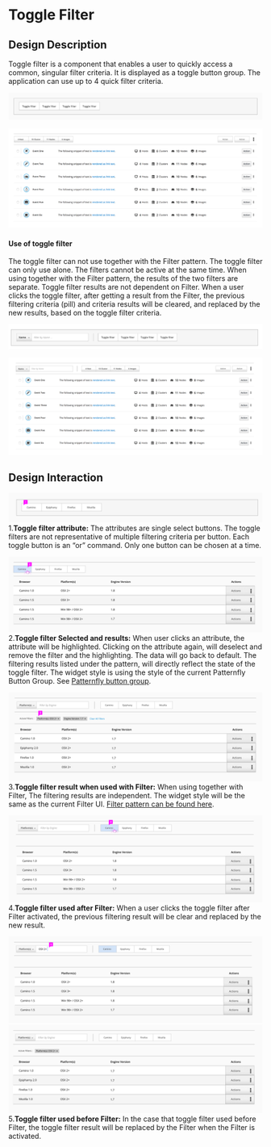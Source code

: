 # Toggle Filter

## Design Description
Toggle filter is a component that enables a user to quickly access a common, singular filter criteria. It is displayed as a toggle button group. The application can use up to 4 quick filter criteria.

![Image highlighting of toggle filter design](img/toggle1.png)

![Image highlighting toggle filter design](img/toggle2.png)

#### Use of toggle filter
The toggle filter can not use together with the Filter pattern. The toggle filter can only use alone. The filters cannot be active at the same time. When using together with the Filter pattern, the results of the two filters are separate. Toggle filter results are not dependent on Filter. When a user clicks the toggle filter, after getting a result from the Filter, the previous filtering criteria (pill) and criteria results will be cleared, and replaced by the new results, based on the toggle filter criteria.

![Image highlighting toggle filter design](img/toggle3.png)

![Image highlighting toggle filter design](img/toggle4.png)

## Design Interaction

![Image highlighting toggle filter attribute](img/toggle5.png)
1.**Toggle filter attribute:** The attributes are single select buttons. The toggle filters are not representative of multiple filtering criteria per button. Each toggle button is an “or” command. Only one button can be chosen at a time.

  ![Image highlighting toggle filter selected and results](img/toggle6.png)
2.**Toggle filter Selected and results:** When user clicks an attribute, the attribute will be highlighted.  Clicking on the attribute again, will deselect  and remove the filter and the highlighting. The data will go back to default. The filtering results listed under the pattern, will directly reflect the state of the toggle filter. The widget style is using the style of the current Patternfly Button Group. See [Patternfly button group](http://www.patternfly.org/pattern-library/widgets/).

![Image highlighting toggle filter interaction](img/toggle7.png)
3.**Toggle filter result when used with Filter:** When using together with Filter, The filtering results are independent. The widget style will be the same as the current Filter UI. [Filter pattern can be found here](http://www.patternfly.org/pattern-library/forms-and-controls/filter/#/overview).

![Image highlighting toggle filter interaction](img/toggle8.png)
4.**Toggle filter used after Filter:** When a user clicks the toggle filter after Filter activated, the previous filtering result will be clear and replaced by the new result.

![Image highlighting toggle filter interaction](img/toggle9.png)
![Image highlighting toggle filter interaction](img/toggle10.png)
5.**Toggle filter used before Filter:** In the case that toggle filter used before Filter, the toggle filter result will be replaced by the Filter when the Filter is activated.
